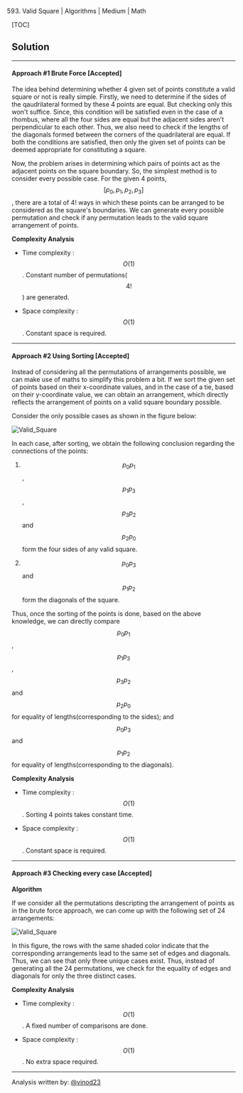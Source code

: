 593. Valid Square | Algorithms | Medium | Math

[TOC]

## Solution

---
#### Approach #1 Brute Force [Accepted]

The idea behind determining whether 4 given set of points constitute a valid square or not is really simple. Firstly, we need to determine if the sides of the qaudrilateral formed by these 4 points are equal. But checking only this won't suffice. Since, this condition will be satisfied even in the case of a rhombus, where all the four sides are equal but the adjacent sides aren't perpendicular to each other. Thus, we also need to check if the lengths of the diagonals formed between the corners of the quadrilateral are equal. If both the conditions are satisfied, then only the given set of points can be deemed appropriate for constituting a square.

Now, the problem arises in determining which pairs of points act as the adjacent points on the square boundary. So, the simplest method is to consider every possible case. For the given 4 points, $$[p_0, p_1, p_2, p_3]$$, there are a total of 4! ways in which these points can be arranged to be considered as the square's boundaries. We can generate every possible permutation and check if any permutation leads to the valid square arrangement of points.



**Complexity Analysis**

* Time complexity : $$O(1)$$. Constant number of permutations($$4!$$) are generated.

* Space complexity : $$O(1)$$. Constant space is required.

---
#### Approach #2 Using Sorting [Accepted]

Instead of considering all the permutations of arrangements possible, we can make use of maths to simplify this problem a bit. If we sort the given set of points based on their x-coordinate values, and in the case of a tie, based on their y-coordinate value, we can obtain an arrangement, which directly reflects the arrangement of points on a valid square boundary possible.

Consider the only possible cases as shown in the figure below:

![Valid_Square](../Figures/593_Valid_Square_1.PNG)

In each case, after sorting, we obtain the following conclusion regarding the connections of the points:

1. $$p_0p_1$$, $$p_1p_3$$, $$p_3p_2$$ and $$p_2p_0$$ form the four sides of any valid square.

2. $$p_0p_3$$ and $$p_1p_2$$ form the diagonals of the square.

Thus, once the sorting of the points is done, based on the above knowledge, we can directly compare $$p_0p_1$$, $$p_1p_3$$, $$p_3p_2$$ and $$p_2p_0$$ for equality of lengths(corresponding to the sides); and $$p_0p_3$$ and $$p_1p_2$$ for equality of lengths(corresponding to the diagonals).



**Complexity Analysis**

* Time complexity : $$O(1)$$. Sorting 4 points takes constant time.

* Space complexity : $$O(1)$$. Constant space is required.

---
#### Approach #3 Checking every case [Accepted]

**Algorithm**

If we consider all the permutations descripting the arrangement of points as in the brute force approach, we can come up with the following set of 24 arrangements:

![Valid_Square](../Figures/593_Valid_Square_2.PNG)

In this figure, the rows with the same shaded color indicate that the corresponding arrangements lead to the same set of edges and diagonals. Thus, we can see that only three unique cases exist. Thus, instead of generating all the 24 permutations, we check for the equality of edges and diagonals for only the three distinct cases.



**Complexity Analysis**

* Time complexity : $$O(1)$$. A fixed number of comparisons are done.

* Space complexity : $$O(1)$$. No extra space required.

---
Analysis written by: [@vinod23](https://leetcode.com/vinod23)
